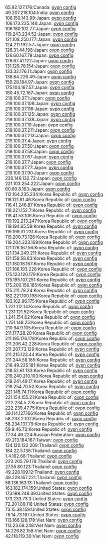 65.92.127.176:Canada: [ovpn config](vpn/65_92_127_176.ovpn)  
49.207.218.104:India: [ovpn config](vpn/49_207_218_104.ovpn)  
106.150.143.99:Japan: [ovpn config](vpn/106_150_143_99.ovpn)  
106.173.235.146:Japan: [ovpn config](vpn/106_173_235_146.ovpn)  
106.180.102.77:Japan: [ovpn config](vpn/106_180_102_77.ovpn)  
119.243.234.52:Japan: [ovpn config](vpn/119_243_234_52.ovpn)  
121.108.250.177:Japan: [ovpn config](vpn/121_108_250_177.ovpn)  
124.211.192.57:Japan: [ovpn config](vpn/124_211_192_57.ovpn)  
126.31.44.198:Japan: [ovpn config](vpn/126_31_44_198.ovpn)  
126.60.167.79:Japan: [ovpn config](vpn/126_60_167_79.ovpn)  
126.67.41.122:Japan: [ovpn config](vpn/126_67_41_122.ovpn)  
131.129.78.154:Japan: [ovpn config](vpn/131_129_78_154.ovpn)  
133.32.176.11:Japan: [ovpn config](vpn/133_32_176_11.ovpn)  
138.64.226.49:Japan: [ovpn config](vpn/138_64_226_49.ovpn)  
159.28.184.97:Japan: [ovpn config](vpn/159_28_184_97.ovpn)  
175.104.167.57:Japan: [ovpn config](vpn/175_104_167_57.ovpn)  
180.45.72.167:Japan: [ovpn config](vpn/180_45_72_167.ovpn)  
219.100.37.1:Japan: [ovpn config](vpn/219_100_37_1.ovpn)  
219.100.37.108:Japan: [ovpn config](vpn/219_100_37_108.ovpn)  
219.100.37.116:Japan: [ovpn config](vpn/219_100_37_116.ovpn)  
219.100.37.125:Japan: [ovpn config](vpn/219_100_37_125.ovpn)  
219.100.37.138:Japan: [ovpn config](vpn/219_100_37_138.ovpn)  
219.100.37.19:Japan: [ovpn config](vpn/219_100_37_19.ovpn)  
219.100.37.211:Japan: [ovpn config](vpn/219_100_37_211.ovpn)  
219.100.37.213:Japan: [ovpn config](vpn/219_100_37_213.ovpn)  
219.100.37.4:Japan: [ovpn config](vpn/219_100_37_4.ovpn)  
219.100.37.50:Japan: [ovpn config](vpn/219_100_37_50.ovpn)  
219.100.37.58:Japan: [ovpn config](vpn/219_100_37_58.ovpn)  
219.100.37.67:Japan: [ovpn config](vpn/219_100_37_67.ovpn)  
219.100.37.7:Japan: [ovpn config](vpn/219_100_37_7.ovpn)  
219.100.37.77:Japan: [ovpn config](vpn/219_100_37_77.ovpn)  
219.100.37.90:Japan: [ovpn config](vpn/219_100_37_90.ovpn)  
220.146.132.72:Japan: [ovpn config](vpn/220_146_132_72.ovpn)  
221.103.254.222:Japan: [ovpn config](vpn/221_103_254_222.ovpn)  
60.60.8.163:Japan: [ovpn config](vpn/60_60_8_163.ovpn)  
112.164.235.234:Korea Republic of: [ovpn config](vpn/112_164_235_234.ovpn)  
116.121.81.46:Korea Republic of: [ovpn config](vpn/116_121_81_46.ovpn)  
116.41.246.87:Korea Republic of: [ovpn config](vpn/116_41_246_87.ovpn)  
118.221.152.7:Korea Republic of: [ovpn config](vpn/118_221_152_7.ovpn)  
118.41.53.106:Korea Republic of: [ovpn config](vpn/118_41_53_106.ovpn)  
119.192.213.247:Korea Republic of: [ovpn config](vpn/119_192_213_247.ovpn)  
119.194.65.59:Korea Republic of: [ovpn config](vpn/119_194_65_59.ovpn)  
119.199.31.231:Korea Republic of: [ovpn config](vpn/119_199_31_231.ovpn)  
119.200.73.126:Korea Republic of: [ovpn config](vpn/119_200_73_126.ovpn)  
119.204.223.169:Korea Republic of: [ovpn config](vpn/119_204_223_169.ovpn)  
121.128.167.56:Korea Republic of: [ovpn config](vpn/121_128_167_56.ovpn)  
121.134.249.211:Korea Republic of: [ovpn config](vpn/121_134_249_211.ovpn)  
121.159.58.83:Korea Republic of: [ovpn config](vpn/121_159_58_83.ovpn)  
121.180.18.167:Korea Republic of: [ovpn config](vpn/121_180_18_167.ovpn)  
121.186.193.228:Korea Republic of: [ovpn config](vpn/121_186_193_228.ovpn)  
175.123.120.179:Korea Republic of: [ovpn config](vpn/175_123_120_179.ovpn)  
175.195.107.251:Korea Republic of: [ovpn config](vpn/175_195_107_251.ovpn)  
175.200.156.185:Korea Republic of: [ovpn config](vpn/175_200_156_185.ovpn)  
175.211.78.24:Korea Republic of: [ovpn config](vpn/175_211_78_24.ovpn)  
182.221.100.198:Korea Republic of: [ovpn config](vpn/182_221_100_198.ovpn)  
183.102.96.175:Korea Republic of: [ovpn config](vpn/183_102_96_175.ovpn)  
1.221.112.14:Korea Republic of: [ovpn config](vpn/1_221_112_14.ovpn)  
1.231.121.52:Korea Republic of: [ovpn config](vpn/1_231_121_52.ovpn)  
1.241.154.62:Korea Republic of: [ovpn config](vpn/1_241_154_62.ovpn)  
1.251.148.25:Korea Republic of: [ovpn config](vpn/1_251_148_25.ovpn)  
210.94.9.105:Korea Republic of: [ovpn config](vpn/210_94_9_105.ovpn)  
211.177.28.20:Korea Republic of: [ovpn config](vpn/211_177_28_20.ovpn)  
211.195.176.179:Korea Republic of: [ovpn config](vpn/211_195_176_179.ovpn)  
211.206.42.228:Korea Republic of: [ovpn config](vpn/211_206_42_228.ovpn)  
211.207.73.129:Korea Republic of: [ovpn config](vpn/211_207_73_129.ovpn)  
211.215.123.44:Korea Republic of: [ovpn config](vpn/211_215_123_44.ovpn)  
211.244.58.185:Korea Republic of: [ovpn config](vpn/211_244_58_185.ovpn)  
218.49.225.181:Korea Republic of: [ovpn config](vpn/218_49_225_181.ovpn)  
218.52.61.133:Korea Republic of: [ovpn config](vpn/218_52_61_133.ovpn)  
219.240.210.103:Korea Republic of: [ovpn config](vpn/219_240_210_103.ovpn)  
219.241.49.17:Korea Republic of: [ovpn config](vpn/219_241_49_17.ovpn)  
219.254.70.52:Korea Republic of: [ovpn config](vpn/219_254_70_52.ovpn)  
221.145.74.11:Korea Republic of: [ovpn config](vpn/221_145_74_11.ovpn)  
221.154.155.21:Korea Republic of: [ovpn config](vpn/221_154_155_21.ovpn)  
222.234.5.2:Korea Republic of: [ovpn config](vpn/222_234_5_2.ovpn)  
222.239.47.75:Korea Republic of: [ovpn config](vpn/222_239_47_75.ovpn)  
39.114.127.166:Korea Republic of: [ovpn config](vpn/39_114_127_166.ovpn)  
58.233.2.102:Korea Republic of: [ovpn config](vpn/58_233_2_102.ovpn)  
58.234.137.79:Korea Republic of: [ovpn config](vpn/58_234_137_79.ovpn)  
59.9.46.72:Korea Republic of: [ovpn config](vpn/59_9_46_72.ovpn)  
77.34.49.224:Russian Federation: [ovpn config](vpn/77_34_49_224.ovpn)  
49.213.184.167:Taiwan: [ovpn config](vpn/49_213_184_167.ovpn)  
124.120.122.209:Thailand: [ovpn config](vpn/124_120_122_209.ovpn)  
184.22.5.138:Thailand: [ovpn config](vpn/184_22_5_138.ovpn)  
1.4.162.68:Thailand: [ovpn config](vpn/1_4_162_68.ovpn)  
223.205.79.178:Thailand: [ovpn config](vpn/223_205_79_178.ovpn)  
27.55.80.123:Thailand: [ovpn config](vpn/27_55_80_123.ovpn)  
49.228.109.12:Thailand: [ovpn config](vpn/49_228_109_12.ovpn)  
49.228.167.221:Thailand: [ovpn config](vpn/49_228_167_221.ovpn)  
58.136.163.13:Thailand: [ovpn config](vpn/58_136_163_13.ovpn)  
163.182.174.159:United States: [ovpn config](vpn/163_182_174_159.ovpn)  
173.198.248.39:United States: [ovpn config](vpn/173_198_248_39.ovpn)  
173.233.73.3:United States: [ovpn config](vpn/173_233_73_3.ovpn)  
72.201.89.118:United States: [ovpn config](vpn/72_201_89_118.ovpn)  
73.15.38.159:United States: [ovpn config](vpn/73_15_38_159.ovpn)  
76.14.73.167:United States: [ovpn config](vpn/76_14_73_167.ovpn)  
113.166.128.178:Viet Nam: [ovpn config](vpn/113_166_128_178.ovpn)  
113.23.68.248:Viet Nam: [ovpn config](vpn/113_23_68_248.ovpn)  
14.226.82.158:Viet Nam: [ovpn config](vpn/14_226_82_158.ovpn)  
42.118.119.30:Viet Nam: [ovpn config](vpn/42_118_119_30.ovpn)  
